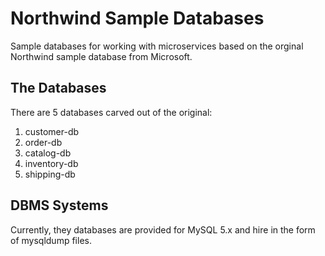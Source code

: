 # Northwind Sample Databases

Sample databases for working with microservices based on the orginal Northwind sample database from Microsoft.

## The Databases

There are 5 databases carved out of the original:

1. customer-db
2. order-db
3. catalog-db
4. inventory-db
5. shipping-db

## DBMS Systems

Currently, they databases are provided for MySQL 5.x and hire in the form of mysqldump files.
